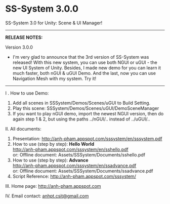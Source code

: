 SS-System 3.0.0
========

SS-System 3.0 for Unity: Scene &amp; UI Manager!

---

<b>RELEASE NOTES:</b>

Version 3.0.0

- I'm very glad to announce that the 3rd version of SS-System was released! With this new system, you can use both NGUI or uGUI - the new UI System of Unity. Besides, I made new demo for you can learn it much faster, both nGUI & uGUI Demo. And the last, now you can use Navigation Mesh with my system. Try it!

---


I . How to use Demo:

1. Add all scenes in SSSystem/Demos/Scenes/uGUI to Build Setting.
2. Play this scene: SSSystem/Demos/Scenes/uGUI/DemoSceneManager
3. If you want to play nGUI demo, import the newest NGUI version, then do again step 1 & 2, but using the paths ../nGUI/.. instead of ../uGUI/..

II. All documents:

1. Presentation: <a>http://anh-pham.appspot.com/sssystem/en/sssystem.pdf</a>
2. How to use (step by step): <b>Hello World</b><br>
<a>http://anh-pham.appspot.com/sssystem/en/sshello.pdf</a><br>
or:
Offline document: Assets/SSSystem/Documents/sshello.pdf
3. How to use (step by step): <b>Advance</b><br>
<a>http://anh-pham.appspot.com/sssystem/en/ssadvance.pdf</a><br>
or:
Offline document: Assets/SSSystem/Documents/ssadvance.pdf
4. Script Reference:
<a>http://anh-pham.appspot.com/sssystem/</a>

III. Home page:
<a>http://anh-pham.appspot.com</a>

IV. Email contact:
<a>anhpt.csit@gmail.com</a>





